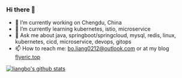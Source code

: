 ### Hi there 👋

<!--
**amuguelove/amuguelove** is a ✨ _special_ ✨ repository because its `README.md` (this file) appears on your GitHub profile.

Here are some ideas to get you started:

- 🔭 I’m currently working on Chengdu, China.
- 🌱 I’m currently focus on architecture design, technology management, cloud native, AIGC, front-end technology, and project practice etc.
- 👯 I’m looking to collaborate on ...
- 🤔 I’m looking for help with ...
- 💬 Ask me about ...
- 📫 How to reach me: 
- 😄 Pronouns: ...
- ⚡ Fun fact: ...
-->

- 🔭 I’m currently working on Chengdu, China
- 🌱 I’m currently learning kubernetes, istio, microservice
- 💬 Ask me about java, springboot/springcloud, mysql, redis, linux, kubernetes, cicd, microservice, devops, gitops
- 📫 How to reach me: bo.liang0212@outlook.com or at my blog [flyeric.top](https://flyeric.top)
<!--
[![liangbo's github stats](https://github-readme-stats.vercel.app/api?username=amuguelove)](https://github.com/anuraghazra/github-readme-stats)
-->

[![liangbo's github stats](https://github-readme-stats.vercel.app/api?username=amuguelove)](https://github.com/amuguelove/github-readme-stats)
